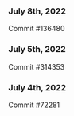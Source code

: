 ### July 8th, 2022

Commit #136480

### July 5th, 2022

Commit #314353


### July 4th, 2022

Commit #72281
